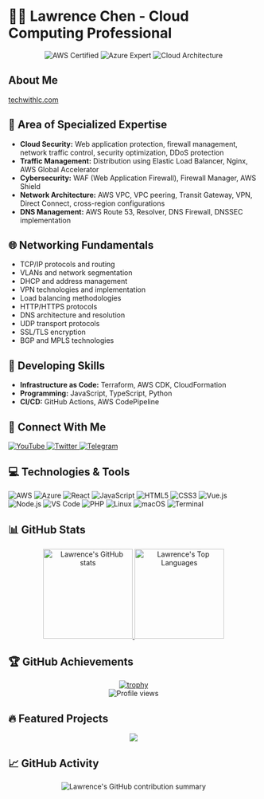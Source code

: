 # 👨‍💻 Lawrence Chen - Cloud Computing Professional

<div align="center">
  <img src="https://img.shields.io/badge/AWS-Certified-orange?style=for-the-badge&logo=amazon-aws" alt="AWS Certified">
  <img src="https://img.shields.io/badge/Azure-Expert-blue?style=for-the-badge&logo=microsoft-azure" alt="Azure Expert">
  <img src="https://img.shields.io/badge/Cloud-Architecture-lightblue?style=for-the-badge&logo=icloud" alt="Cloud Architecture">
</div>

## About Me

[techwithlc.com](https://techwithlc.com)

## 🔧 Area of Specialized Expertise 

- **Cloud Security:** Web application protection, firewall management, network traffic control, security optimization, DDoS protection
- **Traffic Management:** Distribution using Elastic Load Balancer, Nginx, AWS Global Accelerator
- **Cybersecurity:** WAF (Web Application Firewall), Firewall Manager, AWS Shield
- **Network Architecture:** AWS VPC, VPC peering, Transit Gateway, VPN, Direct Connect, cross-region configurations
- **DNS Management:** AWS Route 53, Resolver, DNS Firewall, DNSSEC implementation

## 🌐 Networking Fundamentals 
- TCP/IP protocols and routing
- VLANs and network segmentation
- DHCP and address management
- VPN technologies and implementation
- Load balancing methodologies
- HTTP/HTTPS protocols
- DNS architecture and resolution
- UDP transport protocols
- SSL/TLS encryption
- BGP and MPLS technologies

## 🚀 Developing Skills
- **Infrastructure as Code:** Terraform, AWS CDK, CloudFormation
- **Programming:** JavaScript, TypeScript, Python
- **CI/CD:** GitHub Actions, AWS CodePipeline

## 📱 Connect With Me

<div>
  <a href="https://www.youtube.com/c/AWSLC" target="_blank">
    <img src="https://img.shields.io/badge/-YouTube-red?style=flat-square&logo=youtube" alt="YouTube">
  </a>
  <a href="https://twitter.com/awslc0921" target="_blank">
    <img src="https://img.shields.io/badge/-Twitter-1DA1F2?style=flat-square&logo=twitter&logoColor=white" alt="Twitter">
  </a>
  <a href="https://t.me/awslc" target="_blank">
    <img src="https://img.shields.io/badge/-Telegram-2CA5E0?style=flat-square&logo=telegram&logoColor=white" alt="Telegram">
  </a>
</div>

## 💻 Technologies & Tools

<div>
  <img src="https://img.shields.io/badge/-AWS-232F3E?style=flat-square&logo=amazon-aws" alt="AWS">
  <img src="https://img.shields.io/badge/-Azure-0089D6?style=flat-square&logo=microsoft-azure" alt="Azure">
  <img src="https://img.shields.io/badge/-React-61DAFB?style=flat-square&logo=react&logoColor=black" alt="React">
  <img src="https://img.shields.io/badge/-JavaScript-F7DF1E?style=flat-square&logo=javascript&logoColor=black" alt="JavaScript">
  <img src="https://img.shields.io/badge/-HTML5-E34F26?style=flat-square&logo=html5&logoColor=white" alt="HTML5">
  <img src="https://img.shields.io/badge/-CSS3-1572B6?style=flat-square&logo=css3" alt="CSS3">
  <img src="https://img.shields.io/badge/-Vue.js-4FC08D?style=flat-square&logo=vue.js&logoColor=white" alt="Vue.js">
  <img src="https://img.shields.io/badge/-Node.js-339933?style=flat-square&logo=node.js&logoColor=white" alt="Node.js">
  <img src="https://img.shields.io/badge/-VS_Code-007ACC?style=flat-square&logo=visual-studio-code" alt="VS Code">
  <img src="https://img.shields.io/badge/-PHP-777BB4?style=flat-square&logo=php&logoColor=white" alt="PHP">
  <img src="https://img.shields.io/badge/-Linux-FCC624?style=flat-square&logo=linux&logoColor=black" alt="Linux">
  <img src="https://img.shields.io/badge/-macOS-000000?style=flat-square&logo=apple" alt="macOS">
  <img src="https://img.shields.io/badge/-Terminal-4D4D4D?style=flat-square&logo=windows-terminal&logoColor=white" alt="Terminal">
</div>

## 📊 GitHub Stats

<div align="center">
  <a href="https://github.com/techwithlc">
    <img height="180em" src="https://github-readme-stats.vercel.app/api?username=techwithlc&show_icons=true&theme=tokyonight&include_all_commits=true&count_private=true" alt="Lawrence's GitHub stats"/>
    <img height="180em" src="https://github-readme-stats.vercel.app/api/top-langs/?username=techwithlc&layout=compact&theme=tokyonight" alt="Lawrence's Top Languages"/>
  </a>
</div>

## 🏆 GitHub Achievements

<div align="center">
  <a href="https://github.com/techwithlc">
    <img src="https://github-profile-trophy.vercel.app/?username=techwithlc&theme=nord&column=7" alt="trophy"/>
  </a>
</div>

<div align="center">
  <img src="https://komarev.com/ghpvc/?username=techwithlc&color=blueviolet&style=flat-square" alt="Profile views"/>
</div>

## 🔥 Featured Projects

<div align="center">
  <a href="https://github.com/techwithlc/LineGPT">
    <img align="center" src="https://github-readme-stats.vercel.app/api/pin/?username=techwithlc&repo=LineGPT&theme=tokyonight" />
  </a>
</div>

## 📈 GitHub Activity
<!-- GitHub Profile Summary Cards -->
<div align="center">
  <img src="https://github-profile-summary-cards.vercel.app/api/cards/profile-details?username=techwithlc&theme=tokyonight" alt="Lawrence's GitHub contribution summary"/>
</div>
